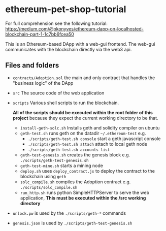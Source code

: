 # ethereum-pet-shop-tutorial

For full comprehension see the following tutorial: https://medium.com/@pkonyves/ethereum-dapp-on-localhosted-blockchain-part-1-1c7bb6fcea50

This is an Ethereum-based DApp with a web-gui frontend. The web-gui communicates with the blockchain directly via the web3 api.

## Files and folders

* `contracts/Adoption.sol` the main and only contract that handles the "business logic" of the DApp
* `src` The source code of the web application
* `scripts` Various shell scripts to run the blockchain. 

    **All of the scripts should be executed within the root folder of this project** because they expect the current working directory to be that.
    * `install-geth-solc.sh` Installs geth and solidity compiler on ubuntu
    * `geth-test.sh` runs geth on the datadir `~/.ethereum-test` e.g. 
        * `./scripts/geth-test.sh console` start a geth javascript console
        * `./scripts/geth-test.sh attach` attach to local geth node
        * `./scripts/geth-test.sh accounts list`
    * `geth-test-genesis.sh` creates the genesis block e.g. `./scripts/geth-test-genesis.sh`
    * `geth-test-mine.sh` starts a mining node
    * `deploy.sh` uses `deploy_contract.js` to deploy the contract to the blockchain using `geth`
    * `solc_compile.sh` compiles the Adoption contract e.g. `./scripts/solc_compile.sh`
    * `run_http.sh` runs python SimpleHTTPServer to serve the web application, **This must be executed within the /src working directory**
* `unlock.pw` is used by the `./scripts/geth-*` commands
* `genesis.json` is used by `./scripts/geth-test-genesis.sh`
